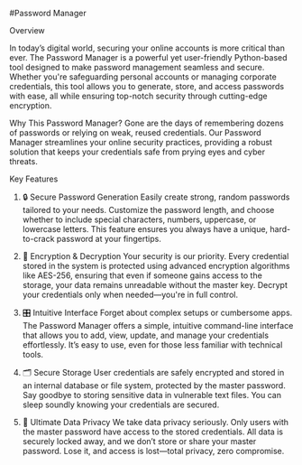 #Password Manager

Overview

In today’s digital world, securing your online accounts is more critical than ever. The Password Manager is a powerful yet user-friendly Python-based tool designed to make password management seamless and secure. Whether you're safeguarding personal accounts or managing corporate credentials, this tool allows you to generate, store, and access passwords with ease, all while ensuring top-notch security through cutting-edge encryption.

Why This Password Manager?
Gone are the days of remembering dozens of passwords or relying on weak, reused credentials. Our Password Manager streamlines your online security practices, providing a robust solution that keeps your credentials safe from prying eyes and cyber threats.

Key Features
1. 🔒 Secure Password Generation
Easily create strong, random passwords tailored to your needs. Customize the password length, and choose whether to include special characters, numbers, uppercase, or lowercase letters. This feature ensures you always have a unique, hard-to-crack password at your fingertips.

2. 🔑 Encryption & Decryption
Your security is our priority. Every credential stored in the system is protected using advanced encryption algorithms like AES-256, ensuring that even if someone gains access to the storage, your data remains unreadable without the master key. Decrypt your credentials only when needed—you're in full control.

3. 🎛️ Intuitive Interface
Forget about complex setups or cumbersome apps. The Password Manager offers a simple, intuitive command-line interface that allows you to add, view, update, and manage your credentials effortlessly. It’s easy to use, even for those less familiar with technical tools.

4. 🗂️ Secure Storage
User credentials are safely encrypted and stored in an internal database or file system, protected by the master password. Say goodbye to storing sensitive data in vulnerable text files. You can sleep soundly knowing your credentials are secured.

5. 🔐 Ultimate Data Privacy
We take data privacy seriously. Only users with the master password have access to the stored credentials. All data is securely locked away, and we don’t store or share your master password. Lose it, and access is lost—total privacy, zero compromise.
